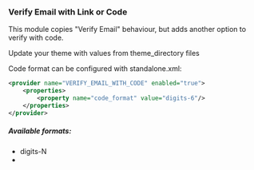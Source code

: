 ### Verify Email with Link or Code

This module copies "Verify Email" behaviour, but adds another option to verify with code.

Update your theme with values from theme_directory files

Code format can be configured with standalone.xml:
```xml
<provider name="VERIFY_EMAIL_WITH_CODE" enabled="true">
    <properties>
        <property name="code_format" value="digits-6"/>
    </properties>
</provider>
``` 

##### Available formats:
- digits-N
-   
